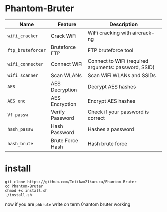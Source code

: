 # Phantom-Bruter
| Name             | Feature            | Description                                     |
|------------------|---------------------|-------------------------------------------------|
| `wifi_cracker`   | Crack WiFi          | WiFi cracking with aircrack-ng                  |
| `ftp_bruteforcer`| Bruteforce FTP      | FTP bruteforce tool                             |
| `wifi_connecter` | Connect WiFi        | Connect to WiFi (required arguments: password, SSID) |
| `wifi_scanner`   | Scan WLANs          | Scan WiFi WLANs and SSIDs                       |
| `AES`            | AES Decryption      | Decrypt AES hashes                              |
| `AES enc`        | AES Encryption      | Encrypt AES hashes                              |
| `Vf passw`       | Verify Password     | Check if your password is correct               |
| `hash_passw`     | Hash Password       | Hashes a password                               |
| `hash_brute`     | Brute Force Hash    | Hash brute force                                |

# install
````
git clone https://github.com/Intikam21kurucu/Phantom-Bruter
cd Phantom-Bruter
chmod +x install.sh
./install.sh
````
now if you are `phbrute` write on term 0hantom bruter working